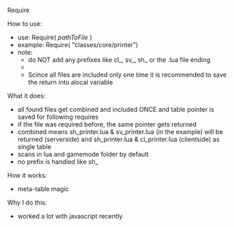 
  Require

  How to use:
  - use: Require( <i>pathToFile</i> )
  - example: Require( "classes/core/printer")
  - note: 
      - do NOT add any prefixes like cl_, sv_, sh_ or the .lua file ending
      - 
      - Scince all files are included only one time it is recommended to save the return into alocal variable

  What it does:
  -   all found files get combined and included ONCE and table pointer is saved for following requires
  -   if the file was required before, the same pointer gets returned
  -   combined means sh_printer.lua & sv_printer.lua (in the example) will be returned (serverside) and sh_printer.lua & cl_printer.lua (clientside) as single table
  -   scans in lua and gamemode folder by default
  -   no prefix is handled like sh_

  How it works:
  -   meta-table magic
  
  Why I do this:
  -   worked a lot with javascript recently
